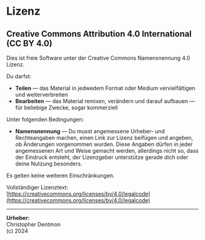 # Lizenz

## Creative Commons Attribution 4.0 International (CC BY 4.0)

Dies ist freie Software unter der Creative Commons Namensnennung 4.0 Lizenz.

Du darfst:

- **Teilen** — das Material in jedwedem Format oder Medium vervielfältigen und weiterverbreiten
- **Bearbeiten** — das Material remixen, verändern und darauf aufbauen — für beliebige Zwecke, sogar kommerziell

Unter folgenden Bedingungen:

- **Namensnennung** — Du musst angemessene Urheber- und Rechteangaben machen, einen Link zur Lizenz beifügen und angeben, ob Änderungen vorgenommen wurden. Diese Angaben dürfen in jeder angemessenen Art und Weise gemacht werden, allerdings nicht so, dass der Eindruck entsteht, der Lizenzgeber unterstütze gerade dich oder deine Nutzung besonders.

Es gelten keine weiteren Einschränkungen.

Vollständiger Lizenztext:  
[https://creativecommons.org/licenses/by/4.0/legalcode](https://creativecommons.org/licenses/by/4.0/legalcode)

---

**Urheber:**  
Christopher Dentmon  
(c) 2024
